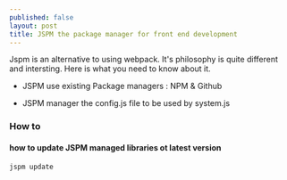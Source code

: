 ```yaml
---
published: false
layout: post
title: JSPM the package manager for front end development
---
```

Jspm is an alternative to using webpack. It's philosophy is quite different and intersting. Here is what you need to know about it. 

* JSPM use existing Package managers : NPM & Github 

* JSPM manager the config.js file to be used by system.js 

### How to 

#### how to update JSPM managed libraries ot latest version 

````jspm update````
